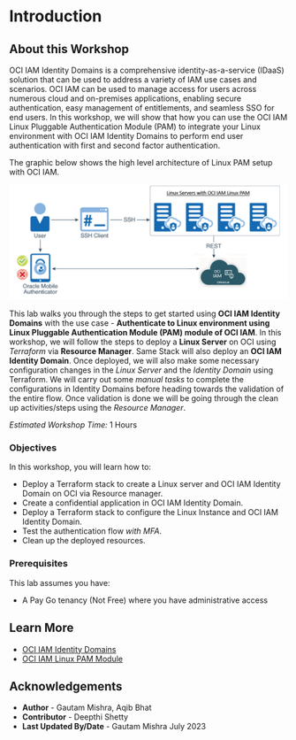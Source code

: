 # Introduction

## About this Workshop

OCI IAM Identity Domains is a comprehensive identity-as-a-service (IDaaS) solution that can be used to address a variety of IAM use cases and scenarios. OCI IAM can be used to manage access for users across numerous cloud and on-premises applications, enabling secure authentication, easy management of entitlements, and seamless SSO for end users. In this workshop, we will show that how you can use the OCI IAM Linux Pluggable Authentication Module (PAM) to integrate your Linux environment with OCI IAM Identity Domains to perform end user authentication with first and second factor authentication.

 The graphic below shows the high level architecture of Linux PAM setup with OCI IAM.

  ![Architecture](./images/Architecture.png "Architecture")
  
This lab walks you through the steps to get started using **OCI IAM Identity Domains** with the use case - **Authenticate to Linux environment using Linux Pluggable Authentication Module (PAM) module of OCI IAM**. In this workshop, we will follow the steps to deploy a **Linux Server**  on OCI using *Terraform* via **Resource Manager**. Same Stack will also deploy an **OCI IAM Identity Domain**. Once deployed, we will also make some necessary configuration changes in the *Linux Server* and the *Identity Domain* using Terraform. We will carry out some *manual tasks* to complete the configurations in Identity Domains before heading towards the validation of the entire flow. Once validation is done we will be going through the clean up activities/steps using the *Resource Manager*.


*Estimated Workshop Time:* 1 Hours


### Objectives

In this workshop, you will learn how to:

* Deploy a Terraform stack to create a Linux server and OCI IAM Identity Domain on OCI via Resource manager.
* Create a confidential application in OCI IAM Identity Domain.
* Deploy a Terraform stack to configure the Linux Instance and OCI IAM Identity Domain.
* Test the authentication flow *with MFA*.
* Clean up the deployed resources.


### Prerequisites
This lab assumes you have:
* A Pay Go tenancy (Not Free) where you have administrative access


## Learn More

* [OCI IAM Identity Domains](https://docs.oracle.com/en-us/iaas/Content/Identity/home.htm)
* [OCI IAM Linux PAM Module](https://docs.oracle.com/en/cloud/paas/identity-cloud/uaids/manage-linux-authentication-using-linux-pam-module.html#GUID-8FE587F4-D44C-47C1-BBE2-3D32886D0553)


## Acknowledgements
* **Author** - Gautam Mishra, Aqib Bhat
* **Contributor** - Deepthi Shetty 
* **Last Updated By/Date** - Gautam Mishra July 2023

